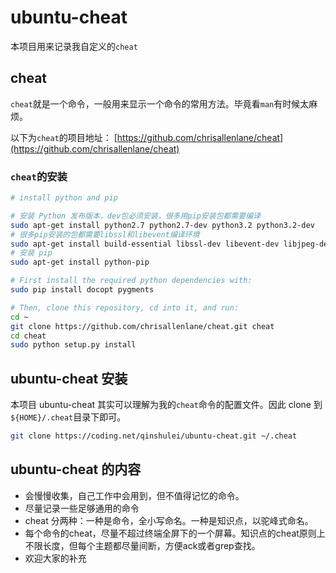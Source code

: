# ubuntu-cheat
本项目用来记录我自定义的`cheat`

## cheat
`cheat`就是一个命令，一般用来显示一个命令的常用方法。毕竟看`man`有时候太麻烦。

以下为`cheat`的项目地址： [https://github.com/chrisallenlane/cheat](https://github.com/chrisallenlane/cheat)

### `cheat`的安装

```bash
# install python and pip

# 安装 Python 发布版本，dev包必须安装，很多用pip安装包都需要编译
sudo apt-get install python2.7 python2.7-dev python3.2 python3.2-dev
# 很多pip安装的包都需要libssl和libevent编译环境
sudo apt-get install build-essential libssl-dev libevent-dev libjpeg-dev libxml2-dev libxslt-dev
# 安装 pip
sudo apt-get install python-pip

# First install the required python dependencies with:
sudo pip install docopt pygments

# Then, clone this repository, cd into it, and run:
cd ~
git clone https://github.com/chrisallenlane/cheat.git cheat
cd cheat
sudo python setup.py install

```

## ubuntu-cheat 安装
本项目  ubuntu-cheat 其实可以理解为我的`cheat`命令的配置文件。因此 clone 到 `${HOME}/.cheat`目录下即可。

```bash
git clone https://coding.net/qinshulei/ubuntu-cheat.git ~/.cheat
```

## ubuntu-cheat 的内容
+ 会慢慢收集，自己工作中会用到，但不值得记忆的命令。
+ 尽量记录一些足够通用的命令
+ cheat 分两种：一种是命令，全小写命名。一种是知识点，以驼峰式命名。
+ 每个命令的cheat，尽量不超过终端全屏下的一个屏幕。知识点的cheat原则上不限长度，但每个主题都尽量间断，方便ack或者grep查找。
+ 欢迎大家的补充
